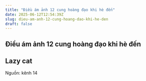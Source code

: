 ```yaml
---
title: "Điều ám ảnh 12 cung hoàng đạo khi hè đến"
date: 2025-06-12T12:54:39Z
slug: dieu-am-anh-12-cung-hoang-dao-khi-he-den
draft: false
---
```


## Điều ám ảnh 12 cung hoàng đạo khi hè đến

## Lazy cat

Nguồn: kênh 14